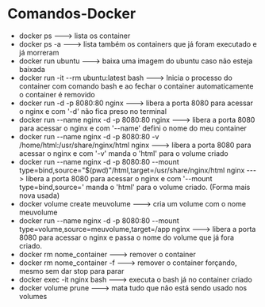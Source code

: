 # Comandos-Docker

- docker ps ---> lista os container
- docker ps -a ---> lista também os containers que já foram executado e já morreram
- docker run ubuntu ---> baixa uma imagem do ubuntu caso não esteja baixada
- docker run -it --rm ubuntu:latest bash ---> Inicia o processo do container com comando bash e ao fechar o container automaticamente o container é removido
- docker run -d -p 8080:80 nginx ---> libera a porta 8080 para acessar o nginx e com '-d' não fica preso no terminal
- docker run --name nginx -d -p 8080:80 nginx ---> libera a porta 8080 para acessar o nginx e com '--name' defini o nome do meu container
- docker run --name nginx -d -p 8080:80 -v /home/html:/usr/share/nginx/html nginx ---> libera a porta 8080 para acessar o nginx e com '-v' manda o 'html' para o volume criado
- docker run --name nginx -d -p 8080:80 --mount type=bind,source="$(pwd)"/html,target=/usr/share/nginx/html nginx ---> libera a porta 8080 para acessar o nginx e com '--mount type=bind,source=' manda o 'html' para o volume criado. (Forma mais nova usada)
- docker volume create meuvolume ---> cria um volume com o nome meuvolume
- docker run --name nginx -d -p 8080:80 --mount type=volume,source=meuvolume,target=/app nginx ---> libera a porta 8080 para acessar o nginx e passa o nome do volume que já fora criado.
- docker rm nome_container ---> remover o container
- docker rm nome_container -f ---> remover o container forçando, mesmo sem dar stop para parar
- docker exec -it nginx bash ---> executa o bash já no container criado
- docker volume prune ---> mata tudo que não está sendo usado nos volumes

